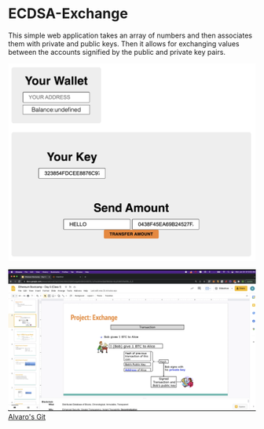 # ECDSA-Exchange
This simple web application takes an array of numbers and then associates them with private and public keys.
Then it allows for exchanging values between the accounts signified by the public and private key pairs.

![Web Page](FrontEnd-Screenshot.jpg)

![Alavaro's Solution](Alvaraos-Solution.png)
[Alvaro's Git](https://github.com/AlvaroLuken/exchange-secp256k1)


